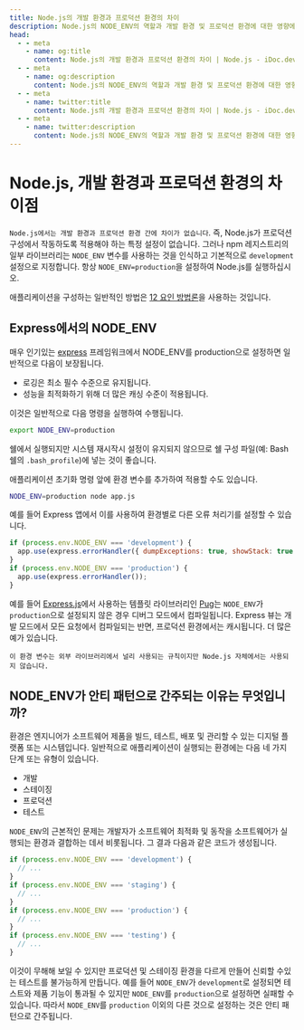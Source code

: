 ```yaml
---
title: Node.js의 개발 환경과 프로덕션 환경의 차이
description: Node.js의 NODE_ENV의 역할과 개발 환경 및 프로덕션 환경에 대한 영향에 대해 이해합니다.
head:
  - - meta
    - name: og:title
      content: Node.js의 개발 환경과 프로덕션 환경의 차이 | Node.js - iDoc.dev
  - - meta
    - name: og:description
      content: Node.js의 NODE_ENV의 역할과 개발 환경 및 프로덕션 환경에 대한 영향에 대해 이해합니다.
  - - meta
    - name: twitter:title
      content: Node.js의 개발 환경과 프로덕션 환경의 차이 | Node.js - iDoc.dev
  - - meta
    - name: twitter:description
      content: Node.js의 NODE_ENV의 역할과 개발 환경 및 프로덕션 환경에 대한 영향에 대해 이해합니다.
---
```



# Node.js, 개발 환경과 프로덕션 환경의 차이점

`Node.js에서는 개발 환경과 프로덕션 환경 간에 차이가 없습니다`. 즉, Node.js가 프로덕션 구성에서 작동하도록 적용해야 하는 특정 설정이 없습니다. 그러나 npm 레지스트리의 일부 라이브러리는 `NODE_ENV` 변수를 사용하는 것을 인식하고 기본적으로 `development` 설정으로 지정합니다. 항상 `NODE_ENV=production`을 설정하여 Node.js를 실행하십시오.

애플리케이션을 구성하는 일반적인 방법은 [12 요인 방법론](https://12factor.net)을 사용하는 것입니다.

## Express에서의 NODE_ENV

매우 인기있는 [express](https://expressjs.com) 프레임워크에서 NODE_ENV를 production으로 설정하면 일반적으로 다음이 보장됩니다.

+ 로깅은 최소 필수 수준으로 유지됩니다.
+ 성능을 최적화하기 위해 더 많은 캐싱 수준이 적용됩니다.

이것은 일반적으로 다음 명령을 실행하여 수행됩니다.

```bash
export NODE_ENV=production
```

쉘에서 실행되지만 시스템 재시작시 설정이 유지되지 않으므로 쉘 구성 파일(예: Bash 쉘의 `.bash_profile`)에 넣는 것이 좋습니다.

애플리케이션 초기화 명령 앞에 환경 변수를 추가하여 적용할 수도 있습니다.

```bash
NODE_ENV=production node app.js
```

예를 들어 Express 앱에서 이를 사용하여 환경별로 다른 오류 처리기를 설정할 수 있습니다.

```javascript
if (process.env.NODE_ENV === 'development') {
  app.use(express.errorHandler({ dumpExceptions: true, showStack: true }));
}
if (process.env.NODE_ENV === 'production') {
  app.use(express.errorHandler());
}
```

예를 들어 [Express.js](https://expressjs.com)에서 사용하는 템플릿 라이브러리인 [Pug](https://pugjs.org)는 `NODE_ENV`가 `production`으로 설정되지 않은 경우 디버그 모드에서 컴파일됩니다. Express 뷰는 개발 모드에서 모든 요청에서 컴파일되는 반면, 프로덕션 환경에서는 캐시됩니다. 더 많은 예가 있습니다.

`이 환경 변수는 외부 라이브러리에서 널리 사용되는 규칙이지만 Node.js 자체에서는 사용되지 않습니다.`

## NODE_ENV가 안티 패턴으로 간주되는 이유는 무엇입니까?

환경은 엔지니어가 소프트웨어 제품을 빌드, 테스트, 배포 및 관리할 수 있는 디지털 플랫폼 또는 시스템입니다. 일반적으로 애플리케이션이 실행되는 환경에는 다음 네 가지 단계 또는 유형이 있습니다.

+ 개발
+ 스테이징
+ 프로덕션
+ 테스트

`NODE_ENV`의 근본적인 문제는 개발자가 소프트웨어 최적화 및 동작을 소프트웨어가 실행되는 환경과 결합하는 데서 비롯됩니다. 그 결과 다음과 같은 코드가 생성됩니다.

```javascript
if (process.env.NODE_ENV === 'development') {
  // ...
}
if (process.env.NODE_ENV === 'staging') {
  // ...
}
if (process.env.NODE_ENV === 'production') {
  // ...
}
if (process.env.NODE_ENV === 'testing') {
  // ...
}
```

이것이 무해해 보일 수 있지만 프로덕션 및 스테이징 환경을 다르게 만들어 신뢰할 수있는 테스트를 불가능하게 만듭니다. 예를 들어 `NODE_ENV`가 `development`로 설정되면 테스트와 제품 기능이 통과될 수 있지만 `NODE_ENV`를 `production`으로 설정하면 실패할 수 있습니다. 따라서 `NODE_ENV`를 `production` 이외의 다른 것으로 설정하는 것은 안티 패턴으로 간주됩니다.

